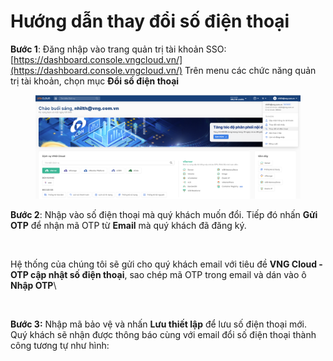 # Hướng dẫn thay đổi số điện thoại

**Bước 1**: Đăng nhập vào trang quản trị tài khoản SSO: [https://dashboard.console.vngcloud.vn/](https://dashboard.console.vngcloud.vn/) Trên menu các chức năng quản trị tài khoản, chọn mục **Đổi số điện thoại**

<figure><img src="../.gitbook/assets/image (1) (1) (1) (1) (1) (1) (1) (1) (1) (1) (1) (1) (1) (1) (1) (1) (1) (1) (1) (1) (1) (1) (1).png" alt=""><figcaption></figcaption></figure>

**Bước 2**: Nhập vào số điện thoại mà quý khách muốn đổi. Tiếp đó nhấn **Gửi OTP** để nhận mã OTP từ **Email** mà quý khách đã đăng ký.

<figure><img src="../.gitbook/assets/image (200).png" alt=""><figcaption></figcaption></figure>

Hệ thống của chúng tôi sẽ gửi cho quý khách email với tiêu đề **VNG Cloud - OTP cập nhật số điện thoại**, sao chép mã OTP trong email và dán vào ô **Nhập OTP**\


<figure><img src="../.gitbook/assets/image (201).png" alt=""><figcaption></figcaption></figure>

**Bước 3:** Nhập mã bảo vệ và nhấn **Lưu thiết lập** để lưu số điện thoại mới. Quý khách sẽ nhận được thông báo cùng với email đổi số điện thoại thành công tương tự như hình:

<figure><img src="../.gitbook/assets/image (202).png" alt=""><figcaption></figcaption></figure>

